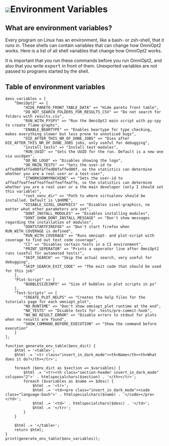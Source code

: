 # <img class='emoji_nav' src='emojis/herb.svg' />Environment Variables

<!-- List of all environment variables that change how OmniOpt2 works -->

<!-- Category: Advanced Usage -->

<div id="toc"></div>

## What are environment variables?

Every program on Linux has an environment, like a bash- or zsh-shell, that it runs in. These shells can contain variables that can change how OmniOpt2 works. Here is a list of all shell variables that change how OmniOpt2 works.

It is important that you run these commands before you run OmniOpt2, and also that you write <samp>export</samp> in front of them. Unexported variables are not passed to programs started by the shell.

## Table of environment variables

```run_php
$env_variables = [
    "OmniOpt2" => [
        "HIDE_PARETO_FRONT_TABLE_DATA" => "Hide pareto front table",
        "DO_NOT_SEARCH_FOLDERS_FOR_RESULTS_CSV" => "Do not search for folders with results.csv",
        "RUN_WITH_PYSPY" => "Run the OmniOpt2 main script with py-spy to create flame graphs",
        "ENABLE_BEARTYPE" => "Enables beartype for type checking, makes everything slower but less prone to unnoticed bugs",
        "DIE_AFTER_THIS_NR_OF_DONE_JOBS" => "Dies after DIE_AFTER_THIS_NR_OF_DONE_JOBS jobs, only useful for debugging",
        "install_tests" => "Install test modules",
        "RUN_UUID" => "Sets the UUID for the run. Default is a new one via uuidgen",
        "OO_NO_LOGO" => "Disables showing the logo",
        "OO_MAIN_TESTS" => "Sets the user-id to affed00faffed00faffed00faffed00f, so the statistics can determine whether you are a real user or a test-user",
        "ITWORKSONMYMACHINE" => "Sets the user-id to affeaffeaffeaffeaffeaffeaffeaffe, so the statistics can determine whether you are a real user or a the main developer (only I should set this variable)",
        "root_venv_dir" => "Path to where virtualenv should be installed. Default is \$HOME",
        "DISABLE_SIXEL_GRAPHICS" => "Disables sixel-graphics, no matter what other parameters are set",
        "DONT_INSTALL_MODULES" => "Disables installing modules",
        "DONT_SHOW_DONT_INSTALL_MESSAGE" => "Don't show messages regarding the installation of modules",
        "DONTSTARTFIREFOX" => "Don't start firefox when RUN_WITH_COVERAGE is defined",
        "RUN_WITH_COVERAGE" => "Runs omniopt- and plot-script with coverage to find out test code coverage",
        "CI" => "Disables certain tests in a CI environment",
        "PRINT_SEPERATOR" => "Prints a seperator line after OmniOpt2 runs (useful for automated tests)",
        "SKIP_SEARCH" => "Skip the actual search, very useful for debugging",
        "SKIP_SEARCH_EXIT_CODE" => "The exit code that should be used for this job"
    ],
    "Plot-Script" => [
        "BUBBLESIZEINPX" => "Size of bubbles in plot scripts in px"
    ],
    "Test-Scripts" => [
        "CREATE_PLOT_HELPS" => "Creates the help files for the tutorials page for each omniopt_plot",
        "NO_RUNTIME" => "Don't show omniopt_plot runtime at the end",
        "NO_TESTS" => "Disable tests for .tests/pre-commit-hook",
        "NO_NO_RESULT_ERROR" => "Disable errors to stdout for plots when no results are found",
        "SHOW_COMMAND_BEFORE_EXECUTION" => "Show the command before execution"
    ]
];

function generate_env_table($env_dict) {
    $html = '<table>';
    $html .= '<tr class="invert_in_dark_mode"><th>Name</th><th>What does it do?</th></tr>';

    foreach ($env_dict as $section => $variables) {
        $html .= '<tr><th class="section-header invert_in_dark_mode" colspan="2">' . htmlspecialchars($section) . '</th></tr>';
        foreach ($variables as $name => $desc) {
            $html .= '<tr>';
            $html .= '<td><pre class="invert_in_dark_mode"><code class="language-bash">' . htmlspecialchars($name) . '</code></pre></td>';
            $html .= '<td>' . htmlspecialchars($desc) . '</td>';
            $html .= '</tr>';
        }
    }

    $html .= '</table>';
    return $html;
}
print(generate_env_table($env_variables));
```

